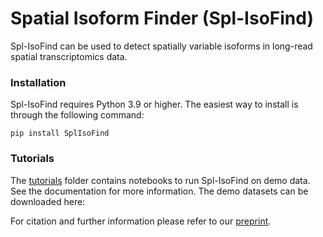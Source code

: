 # Spatial Isoform Finder (Spl-IsoFind)

Spl-IsoFind can be used to detect spatially variable isoforms in long-read spatial transcriptomics data. 

### Installation

Spl-IsoFind requires Python 3.9 or higher. The easiest way to install is through the following command:

```
pip install SplIsoFind
```

### Tutorials

The [tutorials](https://github.com/tilgnerlab/Spl-IsoFind/tree/main/tutorials) folder contains notebooks to run Spl-IsoFind on demo data. See the documentation for more information. The demo datasets can be downloaded here: 

For citation and further information please refer to our [preprint](https://www.biorxiv.org/content/10.1101/2025.06.25.661563v1).

